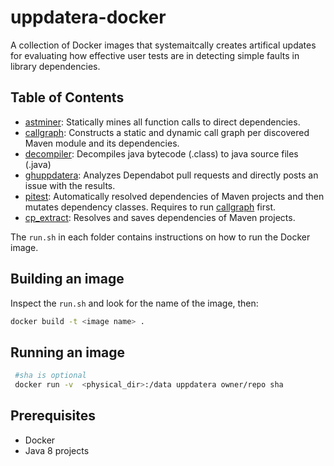 # uppdatera-docker

A collection of Docker images that systemaitcally creates artifical updates for evaluating how effective user tests are in detecting simple faults in library dependencies.

## Table of Contents

- [astminer](astminer/): Statically mines all function calls to direct dependencies.
- [callgraph](callgraph/): Constructs a static and dynamic call graph per
 discovered Maven module and its dependencies.
- [decompiler](decompiler/): Decompiles java bytecode (.class) to java source
 files (.java)
- [ghuppdatera](ghuppdatera/): Analyzes Dependabot pull requests and directly
 posts an issue with the results.
- [pitest](pitest/): Automatically resolved dependencies of Maven projects and then mutates dependency classes. Requires to run [callgraph](callgraph/) first.
- [cp_extract](cp_extract/): Resolves and saves dependencies of Maven projects.

The `run.sh` in each folder contains instructions on how to run the Docker image.

## Building an image
Inspect the `run.sh` and look for the name of the image, then:

```sh
docker build -t <image name> .
```

## Running an image

```sh
 #sha is optional
 docker run -v  <physical_dir>:/data uppdatera owner/repo sha
```

## Prerequisites

- Docker
- Java 8 projects
